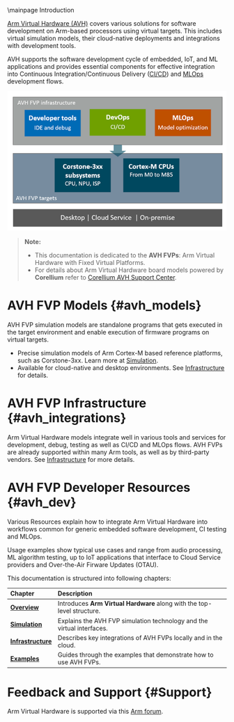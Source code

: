 \mainpage Introduction

[comment]:[TOC]

[Arm Virtual Hardware (AVH)](https://www.arm.com/products/development-tools/simulation/virtual-hardware) covers various solutions for software development on Arm-based processors using virtual targets. This includes virtual simulation models, their cloud-native deployments and integrations with development tools.

AVH supports the software development cycle of embedded, IoT, and ML applications and provides essential components for effective integration into Continuous Integration/Continuous Delivery ([CI/CD](https://en.wikipedia.org/wiki/CI/CD)) and [MLOps](https://en.wikipedia.org/wiki/MLOps) development flows.

![AVH FVP: Arm Virtual Hardware with Fixed Virtual Platforms - Overview](./images/avh_overview.png)

> **Note:**
> - This documentation is dedicated to the **AVH FVPs**: Arm Virtual Hardware with Fixed Virtual Platforms.
> - For details about Arm Virtual Hardware board models powered by **Corellium** refer to [Corellium AVH Support Center](https://support.avh.corellium.com/).

# AVH FVP Models {#avh_models}

AVH FVP simulation models are standalone programs that gets executed in the target environment and enable execution of firmware programs on virtual targets.

 - Precise simulation models of Arm Cortex-M based reference platforms, such as Corstone-3xx. Learn more at [Simulation](../../simulation/html/index.html).
 - Available for cloud-native and desktop environments. See [Infrastructure](../../infrastructure/html/index.html) for details.

# AVH FVP Infrastructure {#avh_integrations}

Arm Virtual Hardware models integrate well in various tools and services for development, debug, testing as well as CI/CD and MLOps flows. AVH FVPs are already supported within many Arm tools, as well as by third-party vendors. See [Infrastructure](../../infrastructure/html/index.html) for more details.

# AVH FVP Developer Resources {#avh_dev}

Various Resources explain how to integrate Arm Virtual Hardware into workflows common for generic embedded software development, CI testing and MLOps.

Usage examples show typical use cases and range from audio processing, ML algorithm testing, up to IoT applications that interface to Cloud Service providers and Over-the-Air Firware Updates (OTAU).

This documentation is structured into following chapters:

Chapter                                                    | Description
:----------------------------------------------------------|:--------------------
[**Overview**](index.html)                                 | Introduces **Arm Virtual Hardware** along with the top-level structure.
[**Simulation**](../../simulation/html/index.html)         | Explains the AVH FVP simulation technology and the virtual interfaces.
[**Infrastructure**](../../infrastructure/html/index.html) | Describes key integrations of AVH FVPs locally and in the cloud.
[**Examples**](../../examples/html/index.html)             | Guides through the examples that demonstrate how to use AVH FVPs.

# Feedback and Support {#Support}

Arm Virtual Hardware is supported via this [Arm forum](https://community.arm.com/support-forums/f/arm-virtual-hardware-forum).
